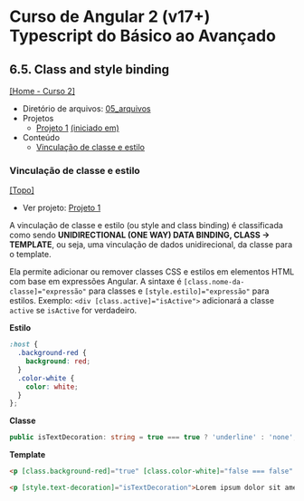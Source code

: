 # Curso de Angular 2 (v17+) Typescript do Básico ao Avançado

## 6.5. Class and style binding
[[Home - Curso 2]](../../README.md#curso-2)<br />

- Diretório de arquivos: [05_arquivos](./05_arquivos/)
- Projetos
  - [Projeto 1](./05_arquivos/proj_01/) [(iniciado em)](#vinculação-de-classe-e-estilo)
- Conteúdo
  - [Vinculação de classe e estilo](#vinculação-de-classe-e-estilo)

### Vinculação de classe e estilo
[[Topo]](#)<br />

- Ver projeto: [Projeto 1](./05_arquivos/proj_01/)

A vinculação de classe e estilo (ou style and class binding) é classificada como sendo **UNIDIRECTIONAL (ONE WAY) DATA BINDING, CLASS -> TEMPLATE**, ou seja, uma vinculação de dados unidirecional, da classe para o template.

Ela permite adicionar ou remover classes CSS e estilos em elementos HTML com base em expressões Angular. A sintaxe é `[class.nome-da-classe]="expressão"` para classes e `[style.estilo]="expressão"` para estilos. Exemplo: `<div [class.active]="isActive">` adicionará a classe `active` se `isActive` for verdadeiro.

**Estilo**
```scss
:host {
  .background-red {
    background: red;
  }
  .color-white {
    color: white;
  }
};
```

**Classe**
```typescript
public isTextDecoration: string = true === true ? 'underline' : 'none';
```

**Template**
```html
<p [class.background-red]="true" [class.color-white]="false === false" >Lorem ipsum dolor sit amet, consectetur adipisicing elit.</p>

<p [style.text-decoration]="isTextDecoration">Lorem ipsum dolor sit amet consectetur adipisicing elit.</p>
```
